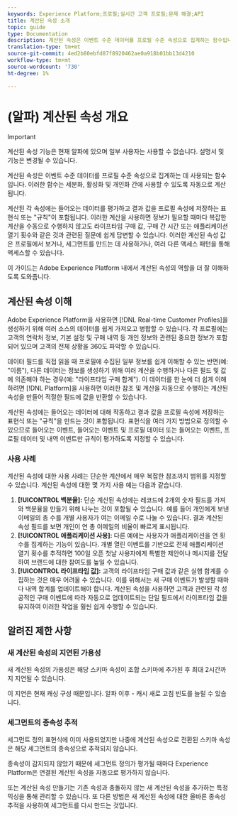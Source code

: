 ```yaml
---
keywords: Experience Platform;프로필;실시간 고객 프로필;문제 해결;API
title: 계산된 속성 소개
topic: guide
type: Documentation
description: 계산된 속성은 이벤트 수준 데이터를 프로필 수준 속성으로 집계하는 함수입니다. 이러한 함수는 세분화, 활성화 및 개인화 간에 사용할 수 있도록 자동으로 계산됩니다.
translation-type: tm+mt
source-git-commit: 4ed2b80ebfd87f8920462ae0a918b01bb13d4210
workflow-type: tm+mt
source-wordcount: '730'
ht-degree: 1%

---
```



# (알파) 계산된 속성 개요

>[!IMPORTANT]
>
>계산된 속성 기능은 현재 알파에 있으며 일부 사용자는 사용할 수 없습니다. 설명서 및 기능은 변경될 수 있습니다.

계산된 속성은 이벤트 수준 데이터를 프로필 수준 속성으로 집계하는 데 사용되는 함수입니다. 이러한 함수는 세분화, 활성화 및 개인화 간에 사용할 수 있도록 자동으로 계산됩니다.

계산된 각 속성에는 들어오는 데이터를 평가하고 결과 값을 프로필 속성에 저장하는 표현식 또는 &quot;규칙&quot;이 포함됩니다. 이러한 계산을 사용하면 정보가 필요할 때마다 복잡한 계산을 수동으로 수행하지 않고도 라이프타임 구매 값, 구매 간 시간 또는 애플리케이션 열기 횟수와 같은 것과 관련된 질문에 쉽게 답변할 수 있습니다. 이러한 계산된 속성 값은 프로필에서 보거나, 세그먼트를 만드는 데 사용하거나, 여러 다른 액세스 패턴을 통해 액세스할 수 있습니다.

이 가이드는 Adobe Experience Platform 내에서 계산된 속성의 역할을 더 잘 이해하도록 도와줍니다.

## 계산된 속성 이해

Adobe Experience Platform을 사용하면 [!DNL Real-time Customer Profiles]을 생성하기 위해 여러 소스의 데이터를 쉽게 가져오고 병합할 수 있습니다. 각 프로필에는 고객의 연락처 정보, 기본 설정 및 구매 내역 등 개인 정보와 관련된 중요한 정보가 포함되어 있으며 고객의 전체 상황을 360도 파악할 수 있습니다.

데이터 필드를 직접 읽을 때 프로필에 수집된 일부 정보를 쉽게 이해할 수 있는 반면(예: &quot;이름&quot;), 다른 데이터는 정보를 생성하기 위해 여러 계산을 수행하거나 다른 필드 및 값에 의존해야 하는 경우(예: &quot;라이프타임 구매 합계&quot;). 이 데이터를 한 눈에 더 쉽게 이해하려면 [!DNL Platform]을 사용하면 이러한 참조 및 계산을 자동으로 수행하는 계산된 속성을 만들어 적절한 필드에 값을 반환할 수 있습니다.

계산된 속성에는 들어오는 데이터에 대해 작동하고 결과 값을 프로필 속성에 저장하는 표현식 또는 &quot;규칙&quot;을 만드는 것이 포함됩니다. 표현식을 여러 가지 방법으로 정의할 수 있으므로 들어오는 이벤트, 들어오는 이벤트 및 프로필 데이터 또는 들어오는 이벤트, 프로필 데이터 및 내역 이벤트만 규칙이 평가하도록 지정할 수 있습니다.

### 사용 사례

계산된 속성에 대한 사용 사례는 단순한 계산에서 매우 복잡한 참조까지 범위를 지정할 수 있습니다. 계산된 속성에 대한 몇 가지 사용 예는 다음과 같습니다.

1. **[!UICONTROL 백분율]:** 단순 계산된 속성에는 레코드에 2개의 숫자 필드를 가져와 백분율을 만들기 위해 나누는 것이 포함될 수 있습니다. 예를 들어 개인에게 보낸 이메일의 총 수를 개별 사용자가 여는 이메일 수로 나눌 수 있습니다. 결과 계산된 속성 필드를 보면 개인이 연 총 이메일의 비율이 빠르게 표시됩니다.
1. **[!UICONTROL 애플리케이션 사용]:** 다른 예에는 사용자가 애플리케이션을 연 횟수를 집계하는 기능이 있습니다. 개별 열린 이벤트를 기반으로 전체 애플리케이션 열기 횟수를 추적하면 100일 오픈 첫날 사용자에게 특별한 제안이나 메시지를 전달하여 브랜드에 대한 참여도를 높일 수 있습니다.
1. **[!UICONTROL 라이프타임 값]:** 고객의 라이프타임 구매 값과 같은 실행 합계를 수집하는 것은 매우 어려울 수 있습니다. 이를 위해서는 새 구매 이벤트가 발생할 때마다 내역 합계를 업데이트해야 합니다. 계산된 속성을 사용하면 고객과 관련된 각 성공적인 구매 이벤트에 따라 자동으로 업데이트되는 단일 필드에서 라이프타임 값을 유지하여 이러한 작업을 훨씬 쉽게 수행할 수 있습니다.

## 알려진 제한 사항

### 새 계산된 속성의 지연된 가용성

새 계산된 속성의 가용성은 해당 스키마 속성이 조합 스키마에 추가된 후 최대 2시간까지 지연될 수 있습니다.

이 지연은 현재 캐싱 구성 때문입니다. 알파 이후 - 캐시 새로 고침 빈도를 늘릴 수 있습니다.

### 세그먼트의 종속성 추적

세그먼트 정의 표현식에 이미 사용되었지만 나중에 계산된 속성으로 전환된 스키마 속성은 해당 세그먼트의 종속성으로 추적되지 않습니다.

종속성이 감지되지 않았기 때문에 세그먼트 정의가 평가될 때마다 Experience Platform은 연결된 계산된 속성을 자동으로 평가하지 않습니다.

또는 계산된 속성 만들기는 기존 속성과 충돌하지 않는 새 계산된 속성을 추가하는 특정 믹싱을 통해 관리할 수 있습니다. 또 다른 방법은 새 계산된 속성에 대한 올바른 종속성 추적을 사용하여 세그먼트를 다시 만드는 것입니다.